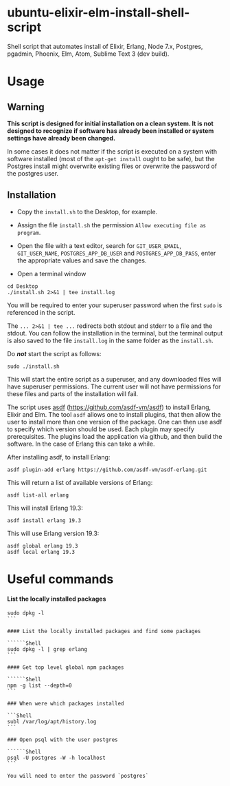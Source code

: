 # ubuntu-elixir-elm-install-shell-script
Shell script that automates install of Elixir, Erlang, Node 7.x, Postgres, pgadmin, Phoenix, Elm, Atom, Sublime Text 3 (dev build).

# Usage

## Warning

**This script is designed for initial installation on a clean system. It is not designed to recognize if software has already been installed or system settings have already been changed.**

In some cases it does not matter if the script is executed on a system with software installed (most of the `apt-get install` ought to be safe), but the Postgres install might overwrite existing files or overwrite the password of the postgres user.

## Installation

- Copy the `install.sh` to the Desktop, for example.

- Assign the file `install.sh` the permission `Allow executing file as program`.

- Open the file with a text editor, search for `GIT_USER_EMAIL`, `GIT_USER_NAME`, `POSTGRES_APP_DB_USER` and `POSTGRES_APP_DB_PASS`, enter the appropriate values and save the changes.

- Open a terminal window
```Shell
cd Desktop
./install.sh 2>&1 | tee install.log
```

You will be required to enter your superuser password when the first `sudo` is referenced in the script.

The `... 2>&1 | tee ...` redirects both stdout and stderr to a file and the stdout. You can follow the installation in the terminal, but the terminal output is also saved to the file `install.log` in the same folder as the `install.sh`.

Do _**not**_ start the script as follows:

```Shell
sudo ./install.sh
```

This will start the entire script as a superuser, and any downloaded files will have superuser permissions. The current user will not have permissions for these files and parts of the installation will fail.

The script uses [asdf](https://github.com/asdf-vm/asdf) (https://github.com/asdf-vm/asdf) to install Erlang, Elixir and Elm. The tool `asdf` allows one to install plugins, that then allow the user to install more than one version of the package. One can then use asdf to specify which version should be used. Each plugin may specify prerequisites. The plugins load the application via github, and then build the software. In the case of Erlang this can take a while.

After installing asdf, to install Erlang:

```Shell
asdf plugin-add erlang https://github.com/asdf-vm/asdf-erlang.git
```

This will return a list of available versions of Erlang:

```Shell
asdf list-all erlang
```

This will install Erlang 19.3:

```Shell
asdf install erlang 19.3
```

This will use Erlang version 19.3:

```Shell
asdf global erlang 19.3
asdf local erlang 19.3
```

# Useful commands

#### List the locally installed packages

``````Shell
sudo dpkg -l
```

#### List the locally installed packages and find some packages

``````Shell
sudo dpkg -l | grep erlang
```

#### Get top level global npm packages

``````Shell
npm -g list --depth=0
```

### When were which packages installed

```Shell
subl /var/log/apt/history.log
```

### Open psql with the user postgres

``````Shell
psql -U postgres -W -h localhost
```

You will need to enter the password `postgres`